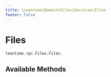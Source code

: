 ```yaml
---
title: \Leantime\Domain\Files\Services\Files
footer: false
---
```


# Files




`leantime.rpc.Files.Files.`


## Available Methods

